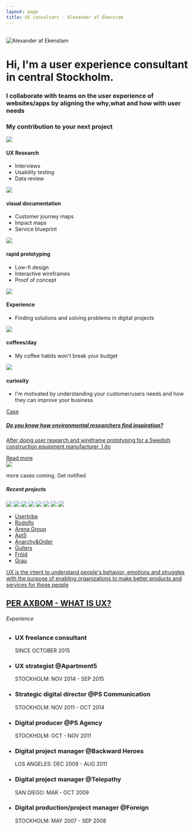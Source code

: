 ```yaml
---
layout: page
title: UX consultant - Alexander af Ekenstam
---
```

<div class="fl w-100">
  <div class="fl w-10-ns"><br></div>
  <div class="fl w-100 w-40-ns pv5 pv6-ns ph5">
    <div class="fl w-100 w-20-ns">
      <img src="/assets/images/alexander-af-ekenstam.jpg" alt="Alexander af Ekenstam" class="br-100 h3 w3">
    </div>
    <div class="fl w-100 w-80-ns">
      <h1 class="f5 fw1">Hi, I'm a user experience consultant in central Stockholm.</h1>
      <h3 class="f5 fw1">I collaborate with teams on the user experience of websites/apps by aligning the why,what and how with user needs</h3>
    </div>
  </div>
  <div class="fl w-50-ns"></div>
</div>
<div class="fl w-100 pv3 pv6-ns skew relative">
  <h3 class="pt3 pt5-ns f7 f6-ns fw1 ttu tc">My contribution to your next project</h3>
  <div class="fl w-100 ph5 ph6-ns pv4 pv5-ns">
    <div class="fl w-100 w-third-ns ph2 pv3 pa2-ns tc">
      <img src="/assets/images/services/ux-research.svg" class="h3 pv2">
      <h4 class="fw6 f7 ttu ma0 pv2">UX Research</h4>
      <ul class="list i ma0 pa0">
        <li class="f7 f6-ns pv1 lh-copy">Interviews</li>
        <li class="f7 f6-ns pv1 lh-copy">Usability testing</li>
        <li class="f7 f6-ns pv1 lh-copy">Data review</li>
      </ul>
    </div>
    <div class="fl w-100 w-third-ns ph2 pv3 pa2-ns tc">
      <img src="/assets/images/services/visual-documentation.svg" class="h3 pv2">
      <h4 class="f7 ttu ma0 pv2">visual documentation</h4>
      <ul class="list i ma0 pa0">
        <li class="f7 f6-ns pv1 lh-copy">Customer journey maps</li>
        <li class="f7 f6-ns pv1 lh-copy">Impact maps</li>
        <li class="f7 f6-ns pv1 lh-copy">Service blueprint</li>
      </ul>
    </div>
    <div class="fl w-100 w-third-ns ph2 pv3 pa2-ns tc">
      <img src="/assets/images/services/rapid-prototyping.svg" class="h3 pv2">
      <h4 class="f7 ttu ma0 pv2">rapid prototyping</h4>
      <ul class="list i ma0 pa0">
        <li class="f7 f6-ns pv1 lh-copy">Low-fi design</li>
        <li class="f7 f6-ns pv1 lh-copy">Interactive wireframes</li>
        <li class="f7 f6-ns pv1 lh-copy">Proof of concept</li>
      </ul>
    </div>
  </div>
  <div class="fl w-100 ph5 ph6-ns pt0 pb5 pv5-ns">
    <div class="fl w-100 w-third-ns ph2 pv3 pa2-ns tc">
      <img src="/assets/images/services/experience.svg" class="h3 pv2">
      <h4 class="f7 ttu ma0 pv2">Experience</h4>
      <ul class="list i ma0 pa0">
        <li class="f7 f6-ns pv1 lh-copy">Finding solutions and solving problems in digital projects</li>
      </ul>
    </div>
    <div class="fl w-100 w-third-ns ph2 pv3 pa2-ns tc">
      <img src="/assets/images/services/coffee.svg" class="h3 pv2">
      <h4 class="f7 ttu ma0 pv2">coffees/day</h4>
      <ul class="list i ma0 pa0">
        <li class="f7 f6-ns pv1 lh-copy">My coffee habits won't break your budget</li>
      </ul>
    </div>
    <div class="fl w-100 w-third-ns ph2 pv3 pa2-ns tc">
      <img src="/assets/images/services/curiosity.svg" class="h3 pv2">
      <h4 class="f5 ttu ma0 pv2">curiosity</h4>
      <ul class="list i ma0 pa0">
        <li class="f7 f6-ns pv1 lh-copy">I'm motivated by understanding your customer/users needs and how they can improve your business</li>
      </ul>
    </div>
  </div>
</div>

<div class="fl w-100 gradient-turquoise pv5">
  <a href="/case-website" class="link">
    <div class="w-80 w-50-ns center bg-white pt5 pb4 ph3 ph5-ns cf">
      <div class="fl w-100 w-50-ns pa2">
        <span class="db fw6 ttu silver">Case</span>
        <h5 class="f6 f5-ns fw1 i">Do you know how environmental researchers find inspiration?</h5>
        <p class="f7 f6-ns i">After doing user research and wireframe prototyping for a Swedish construction equipment manufacturer, I do</p>
        <span class="db f7 ttu orange pv3">Read more</span>
      </div>
      <div class="fl w-100 w-50-ns">
        <img src="/assets/images/case/redesign.png">
      </div>
    </div>
  </a>
</div>
<p class="fl w-100 i tc f7 pt1">more cases coming. Get notified</p>
<div class="fl w-100 pv4">
  <h5 class="f7 ttu tc pt6">Recent projects</h5>
  <div class="flex flex-wrap">
    <img src="/assets/images/companies/volvo.svg" class="w-50 w-25-ns h4 h5-ns">
    <img src="/assets/images/companies/swedavia.svg" class="w-50 w-25-ns h4 h5-ns">
    <img src="/assets/images/companies/forsvarsmakten.svg" class="w-50 w-25-ns h4 h5-ns">
    <img src="/assets/images/companies/king.svg" class="w-50 w-25-ns h4 h5-ns">
    <img src="/assets/images/companies/motorola.svg" class="w-50 w-25-ns h4 h5-ns">
    <img src="/assets/images/companies/lnu.svg" class="w-50 w-25-ns h4 h5-ns">
    <img src="/assets/images/companies/wallin.svg" class="w-50 w-25-ns h4 h5-ns">
    <img src="/assets/images/companies/samhall.svg" class="w-50 w-25-ns h4 h5-ns">
  </div>
</div>
<div class="fl w-100 gradient-turquoise pv5">
  <ul class="w-100 w-50-ns center flex flex-wrap list pv0 pv5-ns">
    <li class="w-100 w-25-ns pv3">
      <a href="https://usertribe.com/" rel="nofollow" class="white link ttu f4 fw6">Usertribe</a>
    </li>
    <li class="w-100 w-25-ns pv3">
      <a href="https://rodolfo.se/" rel="nofollow" class="white link ttu f4 fw6">Rodolfo</a>
    </li>
    <li class="w-100 w-25-ns pv3">
      <a href="http://www.arenagroup.eu/" rel="nofollow" class="white link ttu f4 fw6">Arena Group</a>
    </li>
    <li class="w-100 w-25-ns pv3">
      <a href="http://apartment5.se/" rel="nofollow" class="white link ttu f4 fw6">Apt5</a>
    </li>
    <li class="w-100 w-25-ns pv3">
      <a href="http://anarchyorder.se/" rel="nofollow" class="white link ttu f4 fw6">Anarchy&Order</a>
    </li>
    <li class="w-100 w-25-ns pv3">
      <a href="https://gullers.se/" rel="nofollow" class="white link ttu f4 fw6">Gullers</a>
    </li>
    <li class="w-100 w-25-ns pv3">
      <a href="https://www.frojd.se/" rel="nofollow" class="white link ttu f4 fw6">Fröjd</a>
    </li>
    <li class="w-100 w-25-ns pv3">
      <a href="http://grau.se/" rel="nofollow" class="white link ttu f4 fw6">Grau</a>
    </li>
  </ul>
</div>
<div class="fl w-100 pv5">
  <div class="w-80 w-30-ns center pv4 pv5-ns tc">
    <a href="https://www.linkedin.com/pulse/what-ux-definition-eludes-us-per-axbom/" class="link bb-custom bb-custom-before bb-custom-after bb-custom-orange-after bb-custom-orange-before">
      <p class="f5 i lh-copy pv3">UX is the intent to understand people's behavior, emotions and struggles with the purpose of enabling organizations to make better products and services for those people</p>
      <h2 class="f7 fw6 ttu silver">PER AXBOM - WHAT IS UX?</h2>
    </a>
  </div>
</div>
<div class="fl w-100 pv4 pv5-ns ph5 ph7-ns">
  <h6 class="f6 fw6 silver ttu">Experience</h6>
  <ul class="list pa0 ma0">
    <li class="pv3">
      <h3 class="i f4 f3-ns fw1 ma0 pb1 pb2">UX freelance consultant</h3>
      <span class="db silver fw6 f7">SINCE OCTOBER 2015</span>
    </li>
    <li class="pv3">
      <h3 class="i f4 f3-ns fw1 ma0 pb1 pb2">UX strategist @Apartment5</h3>
      <span class="db silver fw6 f7">STOCKHOLM: NOV 2014 - SEP 2015</span>
    </li>
    <li class="pv3">
      <h3 class="i f4 f3-ns fw1 ma0 pb1 pb2">Strategic digital director @PS Communication</h3>
      <span class="db silver fw6 f7">STOCKHOLM: NOV 2011 - OCT 2014</span>
    </li>
    <li class="pv3">
      <h3 class="i f4 f3-ns fw1 ma0 pb1 pb2">Digital producer @PS Agency</h3>
      <span class="db silver fw6 f7">STOCKHOLM: OCT - NOV 2011</span>
    </li>
    <li class="pv3">
      <h3 class="i f4 f3-ns fw1 ma0 pb1 pb2">Digital project manager @Backward Heroes</h3>
      <span class="db silver fw6 f7">LOS ANGELES: DEC 2009 - AUG 2011</span>
    </li>
    <li class="pv3">
      <h3 class="i f4 f3-ns fw1 ma0 pb1 pb2">Digital project manager @Telepathy</h3>
      <span class="db silver fw6 f7">SAN DIEGO: MAR - OCT 2009</span>
    </li>
    <li class="pv3">
      <h3 class="i f4 f3-ns fw1 ma0 pb1 pb2">Digital production/project manager @Foreign</h3>
      <span class="db silver fw6 f7">STOCKHOLM: MAY 2007 - SEP 2008</span>
    </li>
  </ul>
</div>